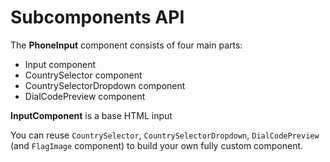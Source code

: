 # Subcomponents API

The **PhoneInput** component consists of four main parts:

- Input component
- CountrySelector component
- CountrySelectorDropdown component
- DialCodePreview component

**InputComponent** is a base HTML input

You can reuse `CountrySelector`, `CountrySelectorDropdown`, `DialCodePreview` (and `FlagImage` component) to build your own fully custom component.
